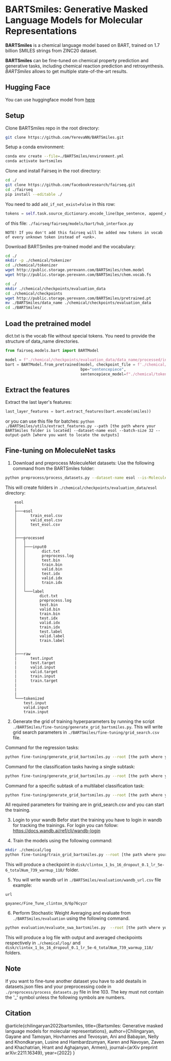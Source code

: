 # BARTSmiles: Generative Masked Language Models for Molecular Representations

**BARTSmiles** is a chemical language model based on BART, trained on 1.7 billion SMILES strings from ZINC20 dataset.

**BARTSmiles** can be fine-tuned on chemical property prediction and generative tasks, including chemical reaction prediction and retrosynthesis. *BARTSmiles* allows to get multiple state-of-the-art results. 


## Hugging Face
You can use huggingface model from [here](https://huggingface.co/gayane/BARTSmiles)



## Setup 

Clone BARTSmiles repo in the root directory:

```bash
git clone https://github.com/YerevaNN/BARTSmiles.git
```
Setup a conda environment:

```bash
conda env create --file=./BARTSmiles/environment.yml
conda activate bartsmiles
```

Clone and install Fairseq in the root directory:

```bash 
cd ./
git clone https://github.com/facebookresearch/fairseq.git
cd ./fairseq
pip install --editable ./
```
You need to add ```add_if_not_exist=False``` in this row:
```python
tokens = self.task.source_dictionary.encode_line(bpe_sentence, append_eos=False, add_if_not_exist=False)
```
of this file:
```./fairseq/fairseq/models/bart/hub_interface.py```
```
NOTE! If you don't add this fairseq will be added new tokens in vocab of every unknown token instead of <unk>.
```

Download BARTSmiles pre-trained model and the vocabulary:

```bash
cd ./
mkdir -p ./chemical/tokenizer
cd ./chemical/tokenizer
wget http://public.storage.yerevann.com/BARTSmiles/chem.model
wget http://public.storage.yerevann.com/BARTSmiles/chem.vocab.fs

cd ./
mkdir ./chemical/checkpoints/evaluation_data
cd ./chemical/checkpoints
wget http://public.storage.yerevann.com/BARTSmiles/pretrained.pt
mv ./BARTSmiles/data_name ./chemical/checkpoints/evaluation_data
cd ./BARTSmiles/
```

## Load the pretrained model 

dict.txt is the vocab file without special tokens. You need to provide the structure of data_name directories.
```python
from fairseq.models.bart import BARTModel

model = f"./chemical/checkpoints/evaluation_data/data_name/processed/input0"
bart = BARTModel.from_pretrained(model, checkpoint_file = f'./chemical/checkpoints/pretrained.pt',
                                 bpe="sentencepiece",
                                 sentencepiece_model=f"./chemical/tokenizer/chem.model")
```

## Extract the features
Extract the last layer's features:

```python
last_layer_features = bart.extract_features(bart.encode(smiles)) 
```
or you can use this file for batches: ```python ./BARTSmiles/utils/extract_features.py --path [the path where your BARTSmiles folder is located] --dataset-name esol --batch-size 32 --output-path [where you want to locate the outputs]```


## Fine-tuning on MoleculeNet tasks

1) Download and preprocess MoleculeNet datasets: 
Use the following command from the BARTSmiles folder:
```bash
python preprocess/process_datasets.py --dataset-name esol --is-MoleculeNet True --root [the path where your BARTSmiles folder is located]
```
This will create folders in `./chemical/checkpoints/evaluation_data/esol` directory: 
```
    esol
    │
    ├───esol
    │      train_esol.csv
    │      valid_esol.csv
    │      test_esol.csv
    │
    │
    ├───processed
    │   │
    │   ├───input0
    │   │       dict.txt
    │   │       preprocess.log
    │   │       test.bin
    │   │       train.bin
    │   │       valid.bin
    │   │       test.idx
    │   │       valid.idx
    │   │       train.idx
    │   │
    │   └───label
    │          dict.txt
    │          preprocess.log
    │          test.bin
    │          valid.bin
    │          train.bin
    │          test.idx
    │          valid.idx
    │          train.idx 
    │          test.label
    │          valid.label
    │          train.label
    │
    │
    ├───raw
    |      test.input
    |      test.target
    |      valid.input
    |      valid.target
    |      train.input
    |      train.target
    |   
    |
    |
    └───tokenized
        test.input
        valid.input
        train.input
```

2) Generate the grid of training hyperparameters by running the script `./BARTSmiles/fine-tuning/generate_grid_bartsmiles.py`. This will write grid search parameters in `./BARTSmiles/fine-tuning/grid_search.csv` file.

Command for the regression tasks: 
```bash
python fine-tuning/generate_grid_bartsmiles.py --root [the path where your BARTSmiles folder is located] --dataset-name esol --single-task True --dataset-size 1128 --is-Regression True
```

Command for the classification tasks having a single subtask: 
```bash
python fine-tuning/generate_grid_bartsmiles.py --root [the path where your BARTSmiles folder is located] --dataset-name BBBP --single-task True --dataset-size 2039
```

Command for a specific subtask of a multilabel classification task: 
```bash
python fine-tuning/generate_grid_bartsmiles.py --root [the path where your BARTSmiles folder is located] --dataset-name Tox21 --subtasks 12 --single-task False --dataset-size 7831
```
All required parameters for training are in grid_search.csv and you can start the training.

3) Login to your wandb
    Befor start the training you have to login in wandb for tracking the trainings.
    For login you can follow: https://docs.wandb.ai/ref/cli/wandb-login 

4) Train the models using the following command:

```bash
mkdir ./chemical/log
python fine-tuning/train_grid_bartsmiles.py --root [the path where your BARTSmiles folder is located] --disk [the path where you want to store your checkpoints]  >> ./chemical/log/esol.log
```

This will produce a checkpoint in `disk/clintox_1_bs_16_dropout_0.1_lr_5e-6_totalNum_739_warmup_118/` folder.

5) You will write wandb url in `./BARTSmiles/evaluation/wandb_url.csv` file 
example:

```
url

gayanec/Fine_Tune_clintox_0/6p76cyzr
```

6) Perform Stochastic Weight Averaging and evaluate from `./BARTSmiles/evaluation` using the following command.

```bash
python evaluation/evaluate_swa_bartsmiles.py  --root [the path where your BARTSmiles folder is located] --disk [the path will your checkpoints be located] --dataset-type [dataset type: train, valid or test]
```

This will produce a log file with output and averaged checkpoints respectively in `./chemical/log/`  and `disk/clintox_1_bs_16_dropout_0.1_lr_5e-6_totalNum_739_warmup_118/` folders.


## Note 
If you want to fine-tune another dataset you have to add deatails in datasets.json files and your preprocessing code in `./preprocess/process_datasets.py` file in line 103. The key must not contain the '_' symbol unless the following symbols are numbers.

## Citation
@article{chilingaryan2022bartsmiles, title={Bartsmiles: Generative masked language models for molecular representations}, author={Chilingaryan, Gayane and Tamoyan, Hovhannes and Tevosyan, Ani and Babayan, Nelly and Khondkaryan, Lusine and Hambardzumyan, Karen and Navoyan, Zaven and Khachatrian, Hrant and Aghajanyan, Armen}, journal={arXiv preprint arXiv:2211.16349}, year={2022} }


[here]: https://huggingface.co/gayane/BARTSmiles